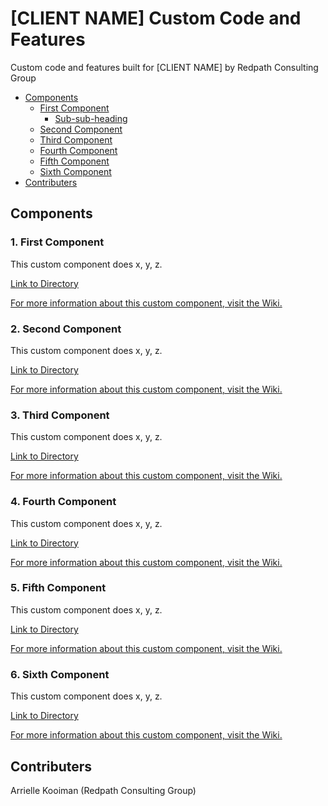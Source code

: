 # [CLIENT NAME] Custom Code and Features
Custom code and features built for [CLIENT NAME] by Redpath Consulting Group

- [ Components ](#components)
  * [ First Component ](#comp1)
    + [Sub-sub-heading](#sub-sub-heading-2)
  * [ Second Component ](#comp2)
  * [ Third Component ](#comp3)
  * [ Fourth Component ](#comp4)
  * [ Fifth Component ](#comp5)
  * [ Sixth Component ](#comp6)
- [ Contributers ](#contributers)

<a name="components"></a>
## Components

<a name="comp1"></a>
### 1. First Component

This custom component does x, y, z. 

[Link to Directory](test_dir)

[For more information about this custom component, visit the Wiki.](https://github.com/redpathcg/Treehouse-Youth/wiki/First-Component)

<a name="comp2"></a>
### 2. Second Component

This custom component does x, y, z. 

[Link to Directory](test_dir)

[For more information about this custom component, visit the Wiki.](https://github.com/redpathcg/Treehouse-Youth/wiki/Second-Component)

<a name="comp3"></a>
### 3. Third Component

This custom component does x, y, z. 

[Link to Directory](test_dir)

[For more information about this custom component, visit the Wiki.](https://github.com/redpathcg/Treehouse-Youth/wiki/Third-Component)

<a name="comp4"></a>
### 4. Fourth Component

This custom component does x, y, z. 

[Link to Directory](test_dir)

[For more information about this custom component, visit the Wiki.](https://github.com/redpathcg/Treehouse-Youth/wiki/Fourth-Component)

<a name="comp5"></a>
### 5. Fifth Component

This custom component does x, y, z. 

[Link to Directory](test_dir)

[For more information about this custom component, visit the Wiki.](https://github.com/redpathcg/Treehouse-Youth/wiki/Fifth-Component)

<a name="comp6"></a>
### 6. Sixth Component

This custom component does x, y, z. 

[Link to Directory](test_dir)

[For more information about this custom component, visit the Wiki.](https://github.com/redpathcg/Treehouse-Youth/wiki/Sixth-Component)

<a name="contributers"></a>
## Contributers

Arrielle Kooiman (Redpath Consulting Group)
